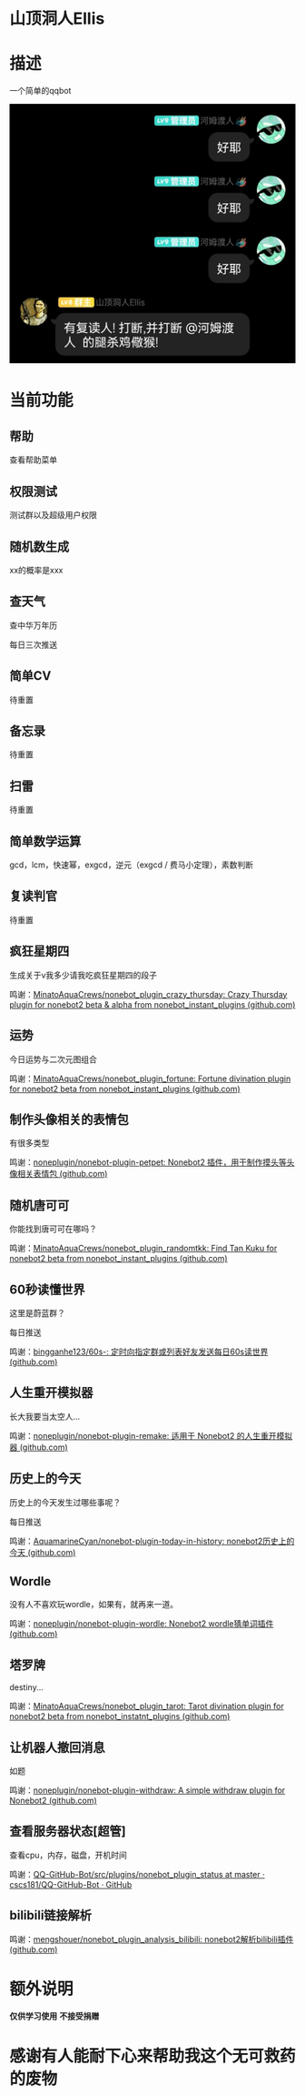 # 山顶洞人Ellis

# 描述

一个简单的qqbot

![sample01](README/sample01.png)

# 当前功能

## 帮助

查看帮助菜单

## 权限测试

测试群以及超级用户权限

## 随机数生成

xx的概率是xxx

## 查天气

查中华万年历

每日三次推送

## 简单CV

待重置

## 备忘录

待重置

## 扫雷

待重置

## 简单数学运算

gcd，lcm，快速幂，exgcd，逆元（exgcd / 费马小定理），素数判断

## 复读判官

待重置

## 疯狂星期四

生成关于v我多少请我吃疯狂星期四的段子

鸣谢：[MinatoAquaCrews/nonebot_plugin_crazy_thursday: Crazy Thursday plugin for nonebot2 beta & alpha from nonebot_instant_plugins (github.com)](https://github.com/MinatoAquaCrews/nonebot_plugin_crazy_thursday)

## 运势

今日运势与二次元图组合

鸣谢：[MinatoAquaCrews/nonebot_plugin_fortune: Fortune divination plugin for nonebot2 beta from nonebot_instant_plugins (github.com)](https://github.com/MinatoAquaCrews/nonebot_plugin_fortune)

## 制作头像相关的表情包

有很多类型

鸣谢：[noneplugin/nonebot-plugin-petpet: Nonebot2 插件，用于制作摸头等头像相关表情包 (github.com)](https://github.com/noneplugin/nonebot-plugin-petpet)

## 随机唐可可

你能找到唐可可在哪吗？

鸣谢：[MinatoAquaCrews/nonebot_plugin_randomtkk: Find Tan Kuku for nonebot2 beta from nonebot_instant_plugins (github.com)](https://github.com/MinatoAquaCrews/nonebot_plugin_randomtkk)

## 60秒读懂世界

这里是蔚蓝群？

每日推送

鸣谢：[bingganhe123/60s-: 定时向指定群或列表好友发送每日60s读世界 (github.com)](https://github.com/bingganhe123/60s-)

## 人生重开模拟器

长大我要当太空人...

鸣谢：[noneplugin/nonebot-plugin-remake: 适用于 Nonebot2 的人生重开模拟器 (github.com)](https://github.com/noneplugin/nonebot-plugin-remake)

## 历史上的今天

历史上的今天发生过哪些事呢？

每日推送

鸣谢：[AquamarineCyan/nonebot-plugin-today-in-history: nonebot2历史上的今天 (github.com)](https://github.com/AquamarineCyan/nonebot-plugin-today-in-history)

## Wordle

没有人不喜欢玩wordle，如果有，就再来一道。

鸣谢：[noneplugin/nonebot-plugin-wordle: Nonebot2 wordle猜单词插件 (github.com)](https://github.com/Wldcmzy/UpperCaveMan_Ellis/tree/ellis_rework/uppercaveman_ellis/plugins/nonebot_plugin_wordle)

## 塔罗牌

destiny...

鸣谢：[MinatoAquaCrews/nonebot_plugin_tarot: Tarot divination plugin for nonebot2 beta from nonebot_instatnt_plugins (github.com)](https://github.com/MinatoAquaCrews/nonebot_plugin_tarot)

## 让机器人撤回消息

如题

鸣谢：[noneplugin/nonebot-plugin-withdraw: A simple withdraw plugin for Nonebot2 (github.com)](https://github.com/noneplugin/nonebot-plugin-withdraw)

## 查看服务器状态[超管]

查看cpu，内存，磁盘，开机时间

鸣谢：[QQ-GitHub-Bot/src/plugins/nonebot_plugin_status at master · cscs181/QQ-GitHub-Bot · GitHub](https://github.com/cscs181/QQ-GitHub-Bot/tree/master/src/plugins/nonebot_plugin_status)

## bilibili链接解析

鸣谢：[mengshouer/nonebot_plugin_analysis_bilibili: nonebot2解析bilibili插件 (github.com)](https://github.com/mengshouer/nonebot_plugin_analysis_bilibili)

# 额外说明

**仅供学习使用**
**不接受捐赠**

# 感谢有人能耐下心来帮助我这个无可救药的废物